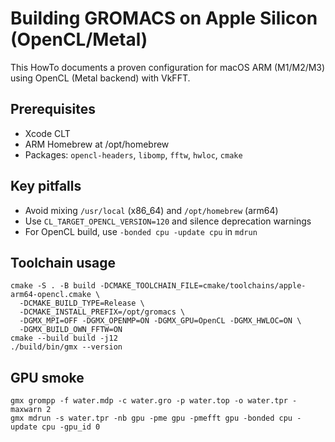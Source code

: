 # Building GROMACS on Apple Silicon (OpenCL/Metal)

This HowTo documents a proven configuration for macOS ARM (M1/M2/M3) using OpenCL (Metal backend) with VkFFT.

## Prerequisites
- Xcode CLT
- ARM Homebrew at /opt/homebrew
- Packages: `opencl-headers`, `libomp`, `fftw`, `hwloc`, `cmake`

## Key pitfalls
- Avoid mixing `/usr/local` (x86_64) and `/opt/homebrew` (arm64)
- Use `CL_TARGET_OPENCL_VERSION=120` and silence deprecation warnings
- For OpenCL build, use `-bonded cpu -update cpu` in `mdrun`

## Toolchain usage
```
cmake -S . -B build -DCMAKE_TOOLCHAIN_FILE=cmake/toolchains/apple-arm64-opencl.cmake \
  -DCMAKE_BUILD_TYPE=Release \
  -DCMAKE_INSTALL_PREFIX=/opt/gromacs \
  -DGMX_MPI=OFF -DGMX_OPENMP=ON -DGMX_GPU=OpenCL -DGMX_HWLOC=ON \
  -DGMX_BUILD_OWN_FFTW=ON
cmake --build build -j12
./build/bin/gmx --version
```

## GPU smoke
```
gmx grompp -f water.mdp -c water.gro -p water.top -o water.tpr -maxwarn 2
gmx mdrun -s water.tpr -nb gpu -pme gpu -pmefft gpu -bonded cpu -update cpu -gpu_id 0
```
